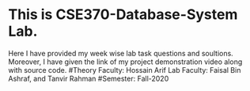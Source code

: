 # This is CSE370-Database-System Lab.
Here I have provided my week wise lab task questions and soultions.
Moreover, I have given the link of my project demonstration video along with source code.
#Theory Faculty: Hossain Arif
Lab Faculty: Faisal Bin Ashraf, and Tanvir Rahman
#Semester: Fall-2020
